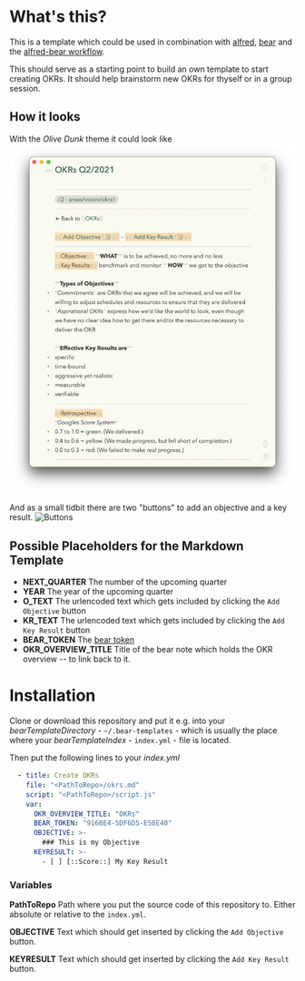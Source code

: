 # What's this?
This is a template which could be used in combination with [alfred](https://www.alfredapp.com), [bear](https://bear.app) and the [alfred-bear workflow](https://github.com/jmeischner/alfred-bear).

This should serve as a starting point to build an own template to start creating OKRs. It should help brainstorm new OKRs for thyself or in a group session.

## How it looks
With the *Olive Dunk* theme it could look like
![Screenshot](https://github.com/jmeischner/alfred-bear-okrs/blob/main/screenshot.png?raw=true)

And as a small tidbit there are two "buttons" to add an objective and a key result.
![Buttons](https://github.com/jmeischner/alfred-bear-okrs/blob/main/buttons.gif?raw=true)

## Possible Placeholders for the Markdown Template
- **NEXT_QUARTER**
  The number of the upcoming quarter
- **YEAR**
  The year of the upcoming quarter
- **O_TEXT**
  The urlencoded text which gets included by clicking the `Add Objective` button
- **KR_TEXT**
  The urlencoded text which gets included by clicking the `Add Key Result` button
- **BEAR_TOKEN**
  The [bear token](https://bear.app/faq/X-callback-url%20Scheme%20documentation/#token-generation)
- **OKR_OVERVIEW_TITLE**
  Title of the bear note which holds the OKR overview -- to link back to it.

# Installation
Clone or download this repository and put it e.g. into your *bearTemplateDirectory* - `~/.bear-templates` - which is usually the place where your *bearTemplateIndex* - `index.yml` - file is located.

Then put the following lines to your *index.yml*

```yml
  - title: Create OKRs
    file: "<PathToRepo>/okrs.md"
    script: "<PathToRepo>/script.js"
    var:
      OKR_OVERVIEW_TITLE: "OKRs"
      BEAR_TOKEN: "916BE4-5DF6D5-E58E40"
      OBJECTIVE: >-
        ### This is my Objective
      KEYRESULT: >-
        - [ ] [::Score::] My Key Result
```

### Variables
**PathToRepo**
Path where you put the source code of this repository to. Either absolute or relative to the `index.yml`.

**OBJECTIVE**
Text which should get inserted by clicking the `Add Objective` button.

**KEYRESULT**
Text which should get inserted by clicking the `Add Key Result` button.
